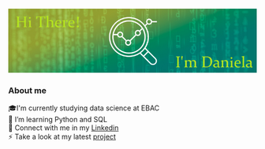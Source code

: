 ![👋 Hi there! I'm Daniela](https://github.com/DanielaDF13/DanielaDF13/blob/main/Screenshot_40.png)
### About me 
:mortar_board:I'm currently studying data science at EBAC <br/>
🌱 I’m learning Python and SQL <br/>
:blue_book: Connect with me in my [Linkedin](https://www.linkedin.com/in/danieladiasfreitas/) <br/>
⚡ Take a look at my latest [project](https://github.com/DanielaDF13/Projeto_Previsao_de_renda) 


<!--
**DanielaDF13/DanielaDF13** is a ✨ _special_ ✨ repository because its `README.md` (this file) appears on your GitHub profile.

Here are some ideas to get you started:

- 🔭 I’m currently working on ...
- 🌱 I’m currently learning ...
- 👯 I’m looking to collaborate on ...
- 🤔 I’m looking for help with ...
- 💬 Ask me about ...
- 📫 How to reach me: ...
- 😄 Pronouns: ...
- ⚡ Fun fact: ...
-->
